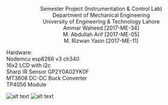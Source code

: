 <p align="center">
Semester Project (Instrumentation & Control Lab)<br>
Department of Mechanical Engineering<br>
University of Engineering & Technology Lahore<br>
Ammar Waheed      [2017-ME-34]<br>
M. Abdullah Arif  [2017-ME-05]<br>
M. Rizwan Yasin   [2017-ME-11]<br>
</p>
Hardware:<br>
Nodemcu esp8266 v3 ch340<br>
16x2 LCD with i2c<br>
Sharp IR Sensor GP2Y0A02YK0F<br>
MT3608 DC-DC Buck Converter<br>
TP4056 Module<br>
  
![alt text](https://github.com/AmmarW/IntruderDetection/blob/main/back%20view.jpg)
![alt text](https://github.com/AmmarW/IntruderDetection/blob/main/front%20view.jpg)
